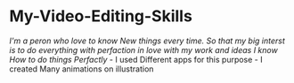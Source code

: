 # My-Video-Editing-Skills

_I'm a peron who love to know New things every time. So that my big interst is to do everything with perfaction_
_in love with my work and ideas I know How to do things Perfactly_
        - I used Different apps for this purpose
        - I created Many animations on illustration

